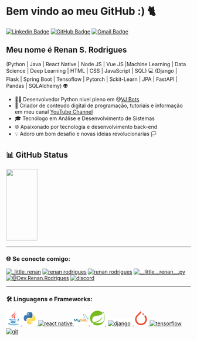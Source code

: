 <h1>Bem vindo ao meu GitHub :) 🐈‍</h1>

[![Linkedin Badge](https://img.shields.io/badge/-LinkedIn-6633cc?style=flat-square&logo=Linkedin&logoColor=white&link=https://www.linkedin.com/in/renanrodrigues7110/)](https://www.linkedin.com/in/renanrodrigues7110/)
[![GitHub Badge](https://img.shields.io/badge/-GitHub-6633cc?style=flat-square&logo=GitHub&logoColor=white&link=https://github.com/Dev-RodriguesRenan)](https://github.com/Dev-RodriguesRenan)
[![Gmail Badge](https://img.shields.io/badge/-dev.rodrigues.renan@gmail.com-6633cc?style=flat-square&logo=Gmail&logoColor=white&link=mailto:dev.rodrigues.renan@gmail.com)](mailto:dev.rodrigues.renan@gmail.com)

## Meu nome é Renan S. Rodrigues
(Python | Java | React Native | Node JS | Vue JS |Machine Learning | Data Science | Deep Learning | HTML | CSS | JavaScript | SQL) 💻 
(Django | Flask | Spring Boot | Tensoflow | Pytorch | Sckit-Learn | JPA | FastAPI | Pandas | SQLAlchemy) 👽
- 👩‍💻 Desenvolvedor Python nivel pleno em @[VJ Bots](https://www.vjbots.com.br/)
- 🎥 Criador de conteudo digital de programação, tutoriais e informação em meu canal [YouTube Channel](https://www.youtube.com/@Dev.Renan.Rodrigues
)
- 🎓 Tecnólogo em Análise e Desenvolvimento de Sistemas
- 🌐 Apaixonado por tecnologia e desenvolvimento back-end
- 💡 Adoro um bom desafio e novas ideias revolucionarias 🏳️

## 📊 GitHub Status

<div align="left">
  <img width="41%" height="195px" src="https://github-readme-stats.vercel.app/api/top-langs/?username=Dev-RodriguesRenan&layout=compact&hide_border=true&title_color=8f00ff&text_color=ffffff&bg_color=0d1117" />
</div>

---

### 🌐 Se conecte comigo:
<p align="left">
<a href="https://twitter.com/_little_renan" target="blank"><img src="https://raw.githubusercontent.com/rahuldkjain/github-profile-readme-generator/master/src/images/icons/Social/twitter.svg" alt="_little_renan" height="30" width="40" /></a>
<a href="https://linkedin.com/in/renanrodrigues7110" target="blank"><img src="https://raw.githubusercontent.com/rahuldkjain/github-profile-readme-generator/master/src/images/icons/Social/linked-in-alt.svg" alt="renan rodrigues" height="30" width="40" /></a>
<a href="https://fb.com/renan-rodrigues" target="blank"><img src="https://raw.githubusercontent.com/rahuldkjain/github-profile-readme-generator/master/src/images/icons/Social/facebook.svg" alt="renan rodrigues" height="30" width="40" /></a>
<a href="https://instagram.com/__little__renan__.py" target="blank"><img src="https://raw.githubusercontent.com/rahuldkjain/github-profile-readme-generator/master/src/images/icons/Social/instagram.svg" alt="__little__renan__.py" height="30" width="40" /></a>
<a href="https://www.youtube.com/@Dev.Renan.Rodrigues" target="blank"><img src="https://raw.githubusercontent.com/rahuldkjain/github-profile-readme-generator/master/src/images/icons/Social/youtube.svg" alt="@Dev.Renan.Rodrigues" height="30" width="40" /></a>
<a href="https://discord.gg/n7xTdkEW" target="blank"><img src="https://raw.githubusercontent.com/rahuldkjain/github-profile-readme-generator/master/src/images/icons/Social/discord.svg" alt="discord" height="30" width="40" /></a>
</p>

---

### 🛠️ Linguagens e Frameworks:
<p align="left"> 
  <!-- linguagens -->
  <!-- java -->
  <a href="https://www.java.com" target="_blank" rel="noreferrer"> 
    <img src="https://raw.githubusercontent.com/devicons/devicon/master/icons/java/java-original.svg" alt="java" width="40" height="40"/> 
  </a>
  <!-- python -->
  <a href="https://www.python.org" target="_blank" rel="noreferrer"> 
    <img src="https://raw.githubusercontent.com/devicons/devicon/master/icons/python/python-original.svg" alt="python" width="40" height="40"/> 
  </a> 
  <!-- react native -->
<a href="https://reactnative.dev/" target="_blank" rel="noreferrer"> 
  <img src="https://reactnative.dev/img/header_logo.svg" alt="react native" width="40" height="40"/> 
</a> 
  <!-- MySQL -->
  <a href="https://www.mysql.com/" target="_blank" rel="noreferrer"> 
    <img src="https://raw.githubusercontent.com/devicons/devicon/master/icons/mysql/mysql-original-wordmark.svg" alt="mysql" width="40" height="40"/> 
  </a> 
  <!-- frameworks -->
   <!-- Spring Boot -->
  <a href="https://spring.io/projects/spring-boot" target="_blank" rel="noreferrer"> 
    <img src="https://raw.githubusercontent.com/devicons/devicon/master/icons/spring/spring-original.svg" alt="spring boot" width="40" height="40"/> 
  </a> 
 <!-- Django -->
<a href="https://www.djangoproject.com/" target="_blank" rel="noreferrer"> 
  <img src="https://cdn.jsdelivr.net/gh/devicons/devicon/icons/django/django-plain.svg" alt="django" width="40" height="40" style="background-color:white; padding:5px; border-radius:5px;"/> 
</a> 
  <!-- PyTorch -->
  <a href="https://pytorch.org/" target="_blank" rel="noreferrer"> 
    <img src="https://raw.githubusercontent.com/devicons/devicon/master/icons/pytorch/pytorch-original.svg" alt="pytorch" width="40" height="40"/> 
  </a> 
   <!-- tensorflow -->
  <a href="https://www.tensorflow.org" target="_blank" rel="noreferrer"> 
    <img src="https://www.vectorlogo.zone/logos/tensorflow/tensorflow-icon.svg" alt="tensorflow" width="40" height="40"/> 
  </a> 
  <!-- ferramentas -->
  <a href="https://git-scm.com/" target="_blank" rel="noreferrer"> 
    <img src="https://www.vectorlogo.zone/logos/git-scm/git-scm-icon.svg" alt="git" width="40" height="40"/> 
  </a> 
 </p>

